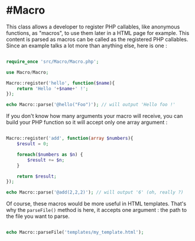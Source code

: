 #Macro
=====

This class allows a developer to register PHP callables, like anonymous functions, as "macros", to use them later in a HTML page for example.
This content is parsed as macros can be called as the registered PHP callables. Since an example talks a lot more than anything else, here is one :

```php

require_once 'src/Macro/Macro.php';

use Macro/Macro;

Macro::register('hello', function($name){
	return 'Hello '+$name+' !';
});

echo Macro::parse('@hello("Foo")'); // will output 'Hello foo !'

```

If you don't know how many arguments your macro will receive, you can build your PHP function so it will accept only one
array argument :

```php

Macro::register('add', function(array $numbers){
	$result = 0;

	foreach($numbers as $n) {
		$result += $n;
	}

	return $result;
});

echo Macro::parse('@add(2,2,2)'); // will output '6' (oh, really ?)

```

Of course, these macros would be more useful in HTML templates. That's why the `parseFile()` method is here, it accepts one argument : the path to the file
you want to parse.

```php

echo Macro::parseFile('templates/my_template.html');

```